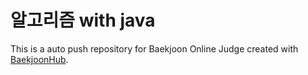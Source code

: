 # 알고리즘 with java
This is a auto push repository for Baekjoon Online Judge created with [BaekjoonHub](https://github.com/BaekjoonHub/BaekjoonHub).
